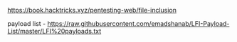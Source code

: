 https://book.hacktricks.xyz/pentesting-web/file-inclusion

payload list - https://raw.githubusercontent.com/emadshanab/LFI-Payload-List/master/LFI%20payloads.txt